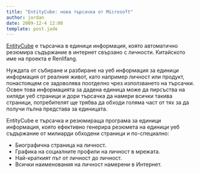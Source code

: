 ```yaml
---
title: "EntityCube: нова търсачка от Microsoft"
author: jordan
date: 2009-12-4 12:00
template: post.jade
---
```


[EntityCube](http://entitycube.research.microsoft.com/ "EntityCube") е
търсачка в единици информация, която автоматично резюмира съдържание в
интернет свързано с личности. Китайското име на проекта е Renlifang.

Нуждата от събиране и разбиране на уеб информация за единици информация
от реалния живот, като например личност или продукт, понастоящем се
задоволява поотделно чрез използването на търсачки. Освен това
информацията за дадена единица може да пирсъства на хиляди уеб страници
и дори търсачка да намери всички такива страници, потребителят ще трябва
да обходи голяма част от тях за да получи пълна представа за единицата.

EntityCube е търсачка и резюмираща програма за единици информация, която
ефективно генерира резюмета на единици уеб съдържание от милиарди
обходени страници и по-специално:

-   Биографична страница на личност.
-   Графика на социалните профили на личност в мрежата.
-   Най-краткият път от личност до личност.
-   Всички наименования на личност намерени в Интернет.

